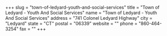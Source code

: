 +++
slug = "town-of-ledyard-youth-and-social-services"
title = "Town of Ledyard - Youth And Social Services"
name = "Town of Ledyard - Youth And Social Services"
address = "741 Colonel Ledyard Highway"
city = "Ledyard"
state = "CT"
postal = "06339"
website = ""
phone = "860-464-3254"
fax = ""
+++
